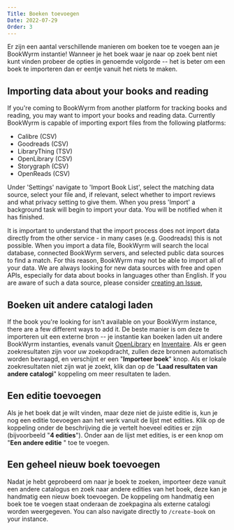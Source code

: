 ```yaml
---
Title: Boeken toevoegen
Date: 2022-07-29
Order: 3
---
```


Er zijn een aantal verschillende manieren om boeken toe te voegen aan je BookWyrm instantie! Wanneer je het boek waar je naar op zoek bent niet kunt vinden probeer de opties in genoemde volgorde -- het is beter om een boek te importeren dan er eentje vanuit het niets te maken.

## Importing data about your books and reading

If you're coming to BookWyrm from another platform for tracking books and reading, you may want to import your books and reading data. Currently BookWyrm is capable of importing export files from the following platforms:

* Calibre (CSV)
* Goodreads (CSV)
* LibraryThing (TSV)
* OpenLibrary (CSV)
* Storygraph (CSV)
* OpenReads (CSV)

Under 'Settings' navigate to 'Import Book List', select the matching data source, select your file and, if relevant, select whether to import reviews and what privacy setting to give them. When you press 'Import' a background task will begin to import your data. You will be notified when it has finished.

It is important to understand that the import process does not import data directly from the other service - in many cases (e.g. Goodreads) this is not possible. When you import a data file, BookWyrm will search the local database, connected BookWyrm servers, and selected public data sources to find a match. For this reason, BookWyrm may not be able to import all of your data. We are always looking for new data sources with free and open APIs, especially for data about books in languages other than English. If you are aware of such a data source, please consider [creating an Issue](https://github.com/bookwyrm-social/bookwyrm/issues),

## Boeken uit andere catalogi laden

If the book you're looking for isn't available on your BookWyrm instance, there are a few different ways to add it. De beste manier is om deze te importeren uit een externe bron -- je instantie kan boeken laden uit andere BookWyrm instanties, evenals vanuit [OpenLibrary](http://openlibrary.org/) en [Inventaire](http://inventaire.io/). Als er geen zoekresultaten zijn voor uw zoekopdracht, zullen deze bronnen automatisch worden bevraagd, en verschijnt er een "**Importeer boek**" knop. Als er lokale zoekresultaten niet zijn wat je zoekt, klik dan op de "**Laad resultaten van andere catalogi**" koppeling om meer resultaten te laden.


## Een editie toevoegen

Als je het boek dat je wilt vinden, maar deze niet de juiste editie is, kun je nog een editie toevoegen aan het werk vanuit de lijst met edities. Klik op de koppeling onder de beschrijving die je vertelt hoeveel edities er zijn (bijvoorbeeld "**4 edities**"). Onder aan de lijst met edities, is er een knop om "**Een andere editie** " toe te voegen.

## Een geheel nieuw boek toevoegen

Nadat je hebt geprobeerd om naar je boek te zoeken, importeer deze vanuit een andere catalogus en zoek naar andere edities van het boek, deze kan je handmatig een nieuw boek toevoegen. De koppeling om handmatig een boek toe te voegen staat onderaan de zoekpagina als externe catalogi worden weergegeven. You can also navigate directly to `/create-book` on your instance.
